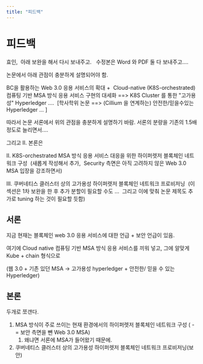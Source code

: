 ```yaml
---
title: "피드백"
---
```


# 피드백

효인,  아래 보완을 해서 다시 보내주고.   수정본은 Word 와 PDF 둘 다 보내주고....

논문에서 아래 관점이 충분하게 설명되어야 함.

BC을 활용하는 Web 3.0 응용 서비스의 확대 +  Cloud-native (K8S-orchestrated) 컴퓨팅 기반 MSA 방식 응용 서비스 구현의 대세화 ==> K8S Cluster 를 통한 "고가용성" Hyperledger ....  [학사학위 논문 ==> (Cillium 을 연계하는) 안전한/믿을수있는 Hyperledger ... ]

따라서 논문 서론에서 위의 관점을 충분하게 설명하기 바람. 서론의 분량을 기존의 1.5배 정도로 늘리면서....

그리고 II. 본론은

II. K8S-orchestrated MSA 방식 응용 서비스 대응을 위한 하이퍼렛저 블록체인 네트워크 구성  (새롭게 작성해서 추가,  Security 측면은 아직 고려하지 않은 Web 3.0 MSA 입장을 강조하면서)

III. 쿠버네티스 클러스터 상의 고가용성 하이퍼렛저 블록체인 네트워크 프로비저닝  (이 섹션은 1차 보완을 한 후 추가 분할이 필요할 수도 ...  그리고 이에 맞춰 논문 제목도 추가로 tuning 하는 것이 필요할 듯함)

## 서론

지금 현재는 블록체인 web 3.0 응용 서비스에 대한 언급 + 보안 언급이 있음.

여기에 Cloud native 컴퓨팅 기반 MSA 방식 응용 서비스를 끼워 넣고, 그에 알맞게 Kube + chain 형식으로

(웹 3.0 + 기존 있던 MSA → 고가용성 hyperledger + 안전한/ 믿을 수 있는 Hyperledger)

## 본론

두개로 쪼갠다.

1. MSA 방식이 주로 쓰이는 현재 환경에서의 하이퍼렛저 블록체인 네트워크 구성 ( -= 보안 측면을 뺀 Web 3.0 MSA)
    1. 왜냐면 서론에 MSA가 들어왔기 때문에.
2. 쿠버네티스 클러스터 상의 고가용성 하이퍼렛저 블록체인 네트워크 프로비저닝(보안)